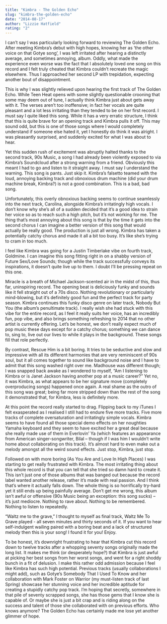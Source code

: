 ```yaml
---
title: "Kimbra - The Golden Echo"
slug: "kimbra-the-golden-echo"
date: "2014-08-17"
author: "Lizzie Hatfield"
rating: "2"
---
```


I can’t say I was particularly looking forward to reviewing The Golden Echo. After meeting Kimbra’s debut with high hopes, knowing her as ‘the other voice on that Gotye song’, I was left irritated after hearing a distinctly average, and sometimes annoying, album. Oddly, what made the experience even worse was the fact that I absolutely loved one song on this record and I felt truly cheated that Kimbra couldn’t recreate the magic elsewhere. Thus I approached her second LP with trepidation, expecting another bout of disappointment.

This is why I was slightly relieved upon hearing the first track of The Golden Echo. While Teen Heat opens with some slightly questionable crooning that some may deem out of tune, I actually think Kimbra just about gets away with it. The verses aren’t too inoffensive; in fact her vocals are quite pleasant and a lot less irritating than they tended to be on her first record. I must say I quite liked this song. While it has a very erratic structure, I think that this is quite brave for an opening track and Kimbra pulls it off. This may sound odd, but this is one of those songs where I would completely understand if someone else hated it, yet I honestly do think it was alright. I was pleasantly surprised, and suddenly excited for what I was about to hear.

Yet this sudden rush of excitement was abruptly halted thanks to the second track, 90s Music, a song I had already been violently exposed to via Kimbra’s Soundcloud after a strong warning from a friend. Obviously this meant I had to go and listen to it straight away. I must say I understand the warning. This song is pants. Just skip it. Kimbra’s falsetto teamed with the loud, annoying backing track and obnoxious drum machine (did your drum machine break, Kimbra?) is not a good combination. This is a bad, bad song.

Unfortunately, this overly obnoxious backing seems to continue seamlessly into the next track, Carolina, alongside Kimbra’s irritatingly high vocals. I don’t know why she’s all of a sudden decided that it’s a good idea to strain her voice so as to reach such a high pitch, but it’s not working for me. The thing that’s most annoying about this song is that by the time it gets into the second chorus I can imagine a better version of this song that would actually be really good. The production is just all wrong. Kimbra has taken a potentially catchy chorus and made it all a bit too busy. It’s like she’s trying to cram in too much.

I feel like Kimbra was going for a Justin Timberlake vibe on fourth track, Goldmine. I can imagine this song fitting right in on a shabby version of Future Sex/Love Sounds; though while the track successfully conveys its inspirations, it doesn’t quite live up to them. I doubt I’ll be pressing repeat on this one.

Miracle is a breath of Michael Jackson-scented air in the midst of this, thus far, uninspiring record. The opening beat is deliciously funky and sounds like it fell straight out of a 70s disco. Nothing revolutionary or particularly mind-blowing, but it’s definitely good fun and the perfect track for party season. Kimbra continues this funky disco genre on later track, Nobody But You (the album’s penultimate track). I really wish she had stuck with this vibe for the entire record, as I feel it really suits her voice, has an incredibly fun, pop vibe, and also brings something refreshing to 2014 that no other artist is currently offering. Let’s be honest, we don’t really expect much of pop music these days except for a catchy chorus; something we can dance to, sing to, live out our lives to while it plays in the background. These songs fill that role perfectly.

By contrast, Rescue Him is a bit boring. It tries to be seductive and slow and impressive with all its different harmonies that are very reminiscent of 90s soul, but it all comes together to sound like background noise and I have to admit that this song washed right over me. Madhouse was different though; I was snapped back awake as I wondered to myself, “Am I listening to Kimbra or is Janet Jackson having another pop at a music career?” Yet no, it was Kimbra, as what appears to be her signature move (completely overproducing songs) happened once again. A real shame as the outro of this song was great; being far more stripped down than the rest of the song it demonstrated that, for Kimbra, less is definitely more.

At this point the record really started to drag. Flipping back to my iTunes I felt exasperated as I realised I still had to endure five more tracks. Five more tracks of complete oversaturation and irritatingly simple vocals. Kimbra seems to have found all those special demo effects on her noughties Yamaha keyboard and they seem to have excited her a great deal because she really made use of them in Everlovin’ Ya (which features an appearance from American singer-songwriter, Bilal – though if I was him I wouldn’t write home about collaborating on this track). It’s almost hard to even make out a melody amongst all the weird sound effects. Just stop, Kimbra, just stop.

Followed on with more boring (As You Are and Love In High Places) I was starting to get really frustrated with Kimbra. The most irritating thing about this whole record is that you can tell that she tried so damn hard to create it. This isn’t just one of those albums that was banged out because the record label wanted another release, rather it’s made with real passion. And I think that’s where it actually falls down. The whole thing is so horrifically try-hard yet it still ends up being painfully average. Don’t get me wrong, this album isn’t awful or offensive (90s Music being an exception: this song sucks) – it’s just mediocre. Nothing to rave about. Nothing to be remembered. Nothing to listen to repeatedly.

“Waltz me to the grave,” I thought to myself as final track, Waltz Me To Grave played - all seven minutes and thirty seconds of it. If you want to hear self-indulgent wailing paired with a boring beat and a lack of structured melody then this is your song! I found it for you! Enjoy.

To be honest, it’s downright frustrating to hear that Kimbra cut this record down to twelve tracks after a whopping seventy songs originally made the long list. It makes me think (or desperately hope?) that Kimbra is just awful at picking her best songs from her worst songs, and went for a right shoddy bunch in a fit of delusion. I make this rather odd admission because I feel like Kimbra has such high potential. Previous tracks (usually collaborations I might add), such as Gotye’s Somebody That I Used To Know and her collaboration with Mark Foster on Warrior (my must-listen track of last Spring) showcase her stunning voice and her incredible aptitude for creating a stupidly catchy pop track. I’m hoping that secretly, somewhere in that pile of seventy scrapped songs, she has those gems that I know she is capable of. Or maybe she is just a bit crap and is riding along on the success and talent of those she collaborated with on previous efforts. Who knows anymore? The Golden Echo has certainly made me lose yet another glimmer of hope.
